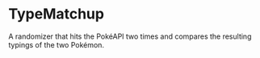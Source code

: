 # TypeMatchup
A randomizer that hits the PokéAPI two times and compares the resulting typings of the two Pokémon.
